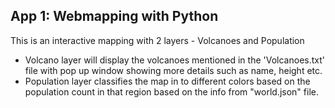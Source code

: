 
## App 1: Webmapping with Python

This is an interactive mapping with 2 layers - Volcanoes and Population
* Volcano layer will display the volcanoes mentioned in the 'Volcanoes.txt' file with pop up window showing more details such as name, height etc.
* Population layer classifies the map in to different colors based on the population count in that region based on the info from "world.json" file.
